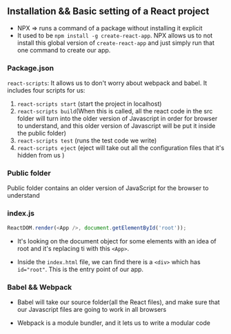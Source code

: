 ## Installation && Basic setting of a React project

* NPX => runs a command of a package without installing it explicit 
* It used to be `npm install -g create-react-app`. 
NPX allows us to not install this global version of `create-react-app` and just simply run that one command to create our app. 


### Package.json

`react-scripts`: It allows us to don't worry about webpack and babel. It includes four scripts for us: 
1. `react-scripts start` (start the project in localhost)
2.  `react-scripts build`(When this is called, all the react code in the src folder will turn into the older version of Javascript in order for browser to understand, and this older version of Javascript will be put it inside the public folder)
3.  `react-scripts test` (runs the test code we write)
4.  `react-scripts eject` (eject will take out all the configuration files that it's hidden from us )

### Public folder

Public folder contains an older version of JavaScript for the browser to understand 

### index.js

```Javascript
ReactDOM.render(<App />, document.getElementById('root'));
```
* It's looking on the document object for some elements with an idea of root and it's replacing ti with this `<App>`.

* Inside the `index.html` file, we can find there is a `<div>` which has `id="root"`. This is the entry point of our app.

### Babel && Webpack

* Babel will take our source folder(all the React files), and make sure that our Javascript files are going to work in all browsers

* Webpack is a module bundler, and it lets us to write a modular code